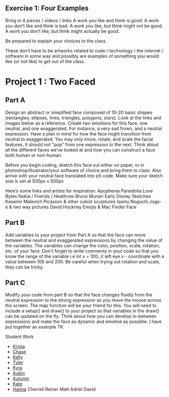 ## Exercise 1: Four Examples
Bring in 4 pieces / videos / links
A work you like and think is good.
A work you don’t like and think is bad.
A work you like, but think might not be good.
A work you don’t like, but think might actually be good.

Be prepared to explain your choices to the class.

These don’t have to be artworks related to code / technology / the internet / software in some way and possibly are examples of something you would like (or not like) to get out of the class.


# Project 1 : Two Faced
## Part A
Design an abstract or simplified face composed of 10-20 basic shapes (rectangles, ellipses, lines, triangles, polygons, stars). Look at the links and images below as a reference. Create two emotions for this face, one neutral, and one exaggerated. For instance, a very sad frown, and a neutral expression. Have a plan in mind for how the face might transition from neutral to exaggerated. You may only move, rotate, and scale the facial features, it should not "pop" from one expression to the next. Think about all the different faces we’ve looked at and how you can construct a face both human or non-human.

Before you begin coding, sketch this face out either on paper, or in photoshop/illustrator/your software of choice and bring them to class. Also arrive with your neutral face translated into p5 code. Make sure your sketch size is set at 500px x 500px

Here’s some links and artists for inspiration:
Apophenia
Pareidolia
Love Bytes
Nokia / Friends / Heathrow
Bruno Munari
Early Disney Sketches
Kasemir Malevich
Picasson & other cubist sculptures
Isamu Noguchi
Joge-e & two way pictures
David Hockney
Emojis & Mac Finder Face


## Part B
Add variables to your project from Part A so that the face can move between the neutral and exaggerated expressions by changing the value of the variables. The variables can change the color, position, scale, rotation, etc. of your face. Don't forget to write comments in your code so that you know the range of the variable i.e int x = 100; // left eye x - coordinate with a value between 100 and 200. Be careful when trying out rotation and scale, they can be tricky.


## Part C
Modify your code from part B so that the face changes fluidly from the neutral expression to the strong expression as you move the mouse across the screen. The map function will be your friend for this. You will need to include a setup() and draw() to your project so that variables in the draw() can be updated on the fly. Think about how you can develop in-between expressions and make the face as dynamic and emotive as possible. I have put together an example TK.

Student Work

* [Krista](https://editor.p5js.org/kristamiya/sketches/S1eDLz2_X)
* [Chase](https://editor.p5js.org/cmcfadden/sketches/BJ-uGJC_m)
* [Kelly](https://editor.p5js.org/kellysidney/sketches/S1UcrpLF7)
* [Tyler](https://editor.p5js.org/tmarks2/sketches/rJyUG5rdm)
* [Kyra](https://editor.p5js.org/kaknauer/sketches/HJuco7ADQ)
* [Aubin](https://editor.p5js.org/ameschuler@gmail.com/sketches/BkxhKKFuQ)
* [Autumn](https://editor.p5js.org/retroauriel/sketches/HJdS17ADQ)
* [Kate](https://editor.p5js.org/klblasco/sketches/H1qOOvP_X)
* [Hanna](https://editor.p5js.org/hanna/sketches/HJr-FDv_X)
Cherrell 
Reiner
Matt
Adriel 
David







